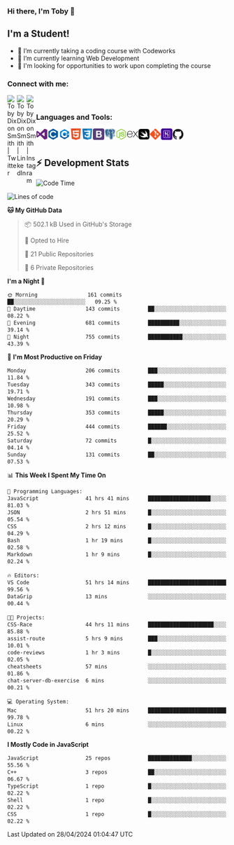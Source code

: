 ### Hi there, I'm Toby 👋

## I'm a Student!
- 🔭 I’m currently taking a coding course with Codeworks
- 🌱 I’m currently learning Web Development
- 💬 I'm looking for opportunities to work upon completing the course

### Connect with me:

[<img align="left" alt="Toby Dixon Smith | Twitter" width="22px" src="https://cdn.jsdelivr.net/npm/simple-icons@v3/icons/twitter.svg" />][twitter]
[<img align="left" alt="Toby Dixon Smith | LinkedIn" width="22px" src="https://cdn.jsdelivr.net/npm/simple-icons@v3/icons/linkedin.svg" />][linkedin]
[<img align="left" alt="Toby Dixon Smith | Instagram" width="22px" src="https://cdn.jsdelivr.net/npm/simple-icons@v3/icons/instagram.svg" />][instagram]

[twitter]: https://twitter.com/TobyDixonSmith1
[instagram]: https://www.instagram.com/toby_ds1/
[linkedin]: https://www.linkedin.com/in/toby-dixon-smith-4734331a3/

<br />

### Languages and Tools:

<img align="left" alt="Visual Studio Code" title="Visual Studio Code" width="26px" src="logos/visualstudio.png" />
<img align="left" alt="C" title="C" width="26px" src="logos/c.png" />
<img align="left" alt="C++" title="C++" width="26px" src="logos/c-plus.png" />
<img align="left" alt="HTML5" title="HTML 5" width="26px" src="logos/html.png" />
<img align="left" alt="CSS3" title="CSS 3" width="26px" src="logos/css3.png" />
<img align="left" alt="BootStrap" title="BootStrap" width="26px" src="logos/bootstrap.png" />
<img align="left" alt="PostgresSQL" title="PostgresSPQ" width="26px" src="logos/postgresql.png" />
<img align="left" alt="Node JS" title="Node JS" width="26px" src="logos/node-js.png" />
<img align="left" alt="Express" title="Express" width="26px" src="logos/express.png" />
<img align="left" alt="Swift" title="Swift" width="26px" src="logos/swift.png" />
<img align="left" alt="Git" title="Git" width="26px" src="logos/git.png" />
<img align="left" alt="Heroku" title="Heroku" width="26px" src="logos/heroku.png" />
<img align="left" alt="GitHub" title="GitHub" width="26px" src="logos/github.png" />
<br />
<br />

## :zap: Development Stats

<!--START_SECTION:waka-->
![Code Time](http://img.shields.io/badge/Code%20Time-492%20hrs%2056%20mins-blue)

![Lines of code](https://img.shields.io/badge/From%20Hello%20World%20I%27ve%20Written-1.6%20million%20lines%20of%20code-blue)

**🐱 My GitHub Data** 

> 📦 502.1 kB Used in GitHub's Storage 
 > 
> 💼 Opted to Hire
 > 
> 📜 21 Public Repositories 
 > 
> 🔑 6 Private Repositories 
 > 
**I'm a Night 🦉** 

```text
🌞 Morning                161 commits         ██░░░░░░░░░░░░░░░░░░░░░░░   09.25 % 
🌆 Daytime                143 commits         ██░░░░░░░░░░░░░░░░░░░░░░░   08.22 % 
🌃 Evening                681 commits         ██████████░░░░░░░░░░░░░░░   39.14 % 
🌙 Night                  755 commits         ███████████░░░░░░░░░░░░░░   43.39 % 
```
📅 **I'm Most Productive on Friday** 

```text
Monday                   206 commits         ███░░░░░░░░░░░░░░░░░░░░░░   11.84 % 
Tuesday                  343 commits         █████░░░░░░░░░░░░░░░░░░░░   19.71 % 
Wednesday                191 commits         ███░░░░░░░░░░░░░░░░░░░░░░   10.98 % 
Thursday                 353 commits         █████░░░░░░░░░░░░░░░░░░░░   20.29 % 
Friday                   444 commits         ██████░░░░░░░░░░░░░░░░░░░   25.52 % 
Saturday                 72 commits          █░░░░░░░░░░░░░░░░░░░░░░░░   04.14 % 
Sunday                   131 commits         ██░░░░░░░░░░░░░░░░░░░░░░░   07.53 % 
```


📊 **This Week I Spent My Time On** 

```text
💬 Programming Languages: 
JavaScript               41 hrs 41 mins      ████████████████████░░░░░   81.03 % 
JSON                     2 hrs 51 mins       █░░░░░░░░░░░░░░░░░░░░░░░░   05.54 % 
CSS                      2 hrs 12 mins       █░░░░░░░░░░░░░░░░░░░░░░░░   04.29 % 
Bash                     1 hr 19 mins        █░░░░░░░░░░░░░░░░░░░░░░░░   02.58 % 
Markdown                 1 hr 9 mins         █░░░░░░░░░░░░░░░░░░░░░░░░   02.24 % 

🔥 Editors: 
VS Code                  51 hrs 14 mins      █████████████████████████   99.56 % 
DataGrip                 13 mins             ░░░░░░░░░░░░░░░░░░░░░░░░░   00.44 % 

🐱‍💻 Projects: 
CSS-Race                 44 hrs 11 mins      █████████████████████░░░░   85.88 % 
assist-route             5 hrs 9 mins        ███░░░░░░░░░░░░░░░░░░░░░░   10.01 % 
code-reviews             1 hr 3 mins         █░░░░░░░░░░░░░░░░░░░░░░░░   02.05 % 
cheatsheets              57 mins             ░░░░░░░░░░░░░░░░░░░░░░░░░   01.86 % 
chat-server-db-exercise  6 mins              ░░░░░░░░░░░░░░░░░░░░░░░░░   00.21 % 

💻 Operating System: 
Mac                      51 hrs 20 mins      █████████████████████████   99.78 % 
Linux                    6 mins              ░░░░░░░░░░░░░░░░░░░░░░░░░   00.22 % 
```

**I Mostly Code in JavaScript** 

```text
JavaScript               25 repos            ██████████████░░░░░░░░░░░   55.56 % 
C++                      3 repos             ██░░░░░░░░░░░░░░░░░░░░░░░   06.67 % 
TypeScript               1 repo              █░░░░░░░░░░░░░░░░░░░░░░░░   02.22 % 
Shell                    1 repo              █░░░░░░░░░░░░░░░░░░░░░░░░   02.22 % 
CSS                      1 repo              █░░░░░░░░░░░░░░░░░░░░░░░░   02.22 % 
```




 Last Updated on 28/04/2024 01:04:47 UTC
<!--END_SECTION:waka-->
